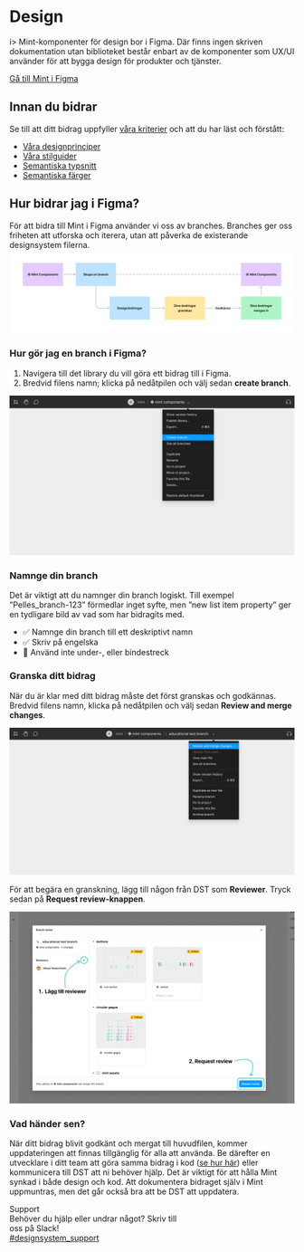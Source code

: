 # Design

i> Mint-komponenter för design bor i Figma. Där finns ingen skriven dokumentation utan biblioteket består enbart av de komponenter som UX/UI använder för att bygga design för produkter och tjänster.

[Gå till Mint i Figma](https://www.figma.com/file/KcPTubUKnKfQ8l2gHjvJaA/Designbiblioteket)

## Innan du bidrar
Se till att ditt bidrag uppfyller [våra kriterier](/how-to/overview?id=kriterier-f%c3%b6r-bidrag-och-%c3%a4ndringar-i-mint) och att du har läst och förstått:
* [Våra designprinciper](/guidelines/design-principles)
* [Våra stilguider](./styleguides/)
* [Semantiska typsnitt](/graphics/semantic-font)
* [Semantiska färger](/graphics/semantic-colors)


## Hur bidrar jag i Figma?
För att bidra till Mint i Figma använder vi oss av branches. Branches ger oss friheten att utforska och iterera, utan att påverka de existerande designsystem filerna.
![Building without and with a design system](/docs/_media/how-to/bidra-figma-1.png)

### Hur gör jag en branch i Figma?
1. Navigera till det library du vill göra ett bidrag till i Figma.
2. Bredvid filens namn; klicka på nedåtpilen och välj sedan **create branch**.

![Building without and with a design system](/docs/_media/how-to/bidra-figma-2.png)

### Namnge din branch
Det är viktigt att du namnger din branch logiskt.
Till exempel ”Pelles_branch-123” förmedlar inget syfte, men ”new list item property” ger en tydligare bild av vad som har bidragits med.

<ul class="no-list-style">
    <li>✅ Namnge din branch till ett deskriptivt namn</li>
    <li>✅ Skriv på engelska</li>
    <li>🚫 Använd inte under-, eller bindestreck</li>
</ul>

### Granska ditt bidrag
När du är klar med ditt bidrag måste det först granskas och godkännas. Bredvid filens namn, klicka på nedåtpilen och välj sedan **Review and merge changes**.

![Building without and with a design system](/docs/_media/how-to/bidra-figma-3.png)

För att begära en granskning, lägg till någon från DST som **Reviewer**. Tryck sedan på **Request review-knappen**.

![Building without and with a design system](/docs/_media/how-to/bidra-figma-4.png)

### Vad händer sen?
När ditt bidrag blivit godkänt och mergat till huvudfilen, kommer uppdateringen att finnas tillgänglig för alla att använda.
Be därefter en utvecklare i ditt team att göra samma bidrag i kod ([se hur här](getting-started-development)) eller kommunicera till DST att ni behöver hjälp. Det är viktigt för att hålla Mint synkad i både design och kod. 
Att dokumentera bidraget själv i Mint uppmuntras, men det går också bra att be DST att uppdatera.


<section class="footer" style="width:320px;">
    <div class="box support">
        <div class="box-title">Support</div>
        <div class="box-text">Behöver du hjälp eller undrar något? Skriv till oss på Slack!</div>
        <a class="box-button" href="slack://channel?team=T0DN9EMHT&id=C8B4624HY">#designsystem_support</a>
    </div>
</section>